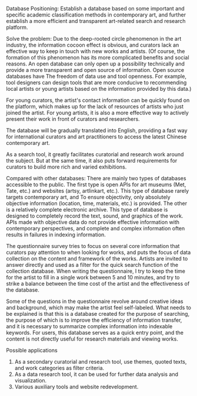 Database Positioning:
Establish a database based on some important and specific academic classification methods in contemporary art, and further establish a more efficient and transparent art-related search and research platform.

Solve the problem:
Due to the deep-rooted circle phenomenon in the art industry, the information cocoon effect is obvious, and curators lack an effective way to keep in touch with new works and artists. (Of course, the formation of this phenomenon has its more complicated benefits and social reasons. An open database can only open up a possibility technically and provide a more transparent and open source of information. Open source databases have The freedom of data use and tool openness. For example, tool designers can design tools that are more conducive to recommending local artists or young artists based on the information provided by this data.)

For young curators, the artist's contact information can be quickly found on the platform, which makes up for the lack of resources of artists who just joined the artist. For young artists, it is also a more effective way to actively present their work in front of curators and researchers.

The database will be gradually translated into English, providing a fast way for international curators and art practitioners to access the latest Chinese contemporary art.

As a search tool, it greatly facilitates curatorial and research work around the subject. But at the same time, it also puts forward requirements for curators to build more rich and varied exhibitions.

Compared with other databases:
There are mainly two types of databases accessible to the public. The first type is open APIs for art museums (Met, Tate, etc.) and websites (artsy, artlinkart, etc.). This type of database rarely targets contemporary art, and To ensure objectivity, only absolutely objective information (location, time, materials, etc.) is provided. The other is a relatively complete electronic archive. This type of database is designed to completely record the text, sound, and graphics of the work. APIs made with objective data do not provide effective information with contemporary perspectives, and complete and complex information often results in failures in indexing information.

The questionnaire survey tries to focus on several core information that curators pay attention to when looking for works, and puts the focus of data collection on the content and framework of the works. Artists are invited to answer directly and used as a filter for the quick search function of the collection database. When writing the questionnaire, I try to keep the time for the artist to fill in a single work between 5 and 10 minutes, and try to strike a balance between the time cost of the artist and the effectiveness of the database.

Some of the questions in the questionnaire revolve around creative ideas and background, which may make the artist feel self-labeled. What needs to be explained is that this is a database created for the purpose of searching, the purpose of which is to improve the efficiency of information transfer, and it is necessary to summarize complex information into indexable keywords. For users, this database serves as a quick entry point, and the content is not directly useful for research materials and viewing works.


Possible applications
1. As a secondary curatorial and research tool, use themes, quoted texts, and work categories as filter criteria.
2. As a data research tool, it can be used for further data analysis and visualization.
3. Various auxiliary tools and website redevelopment.
